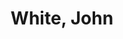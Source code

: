 ---
title: "White, John"
image:  "/covers/1819.png"
description: "A US Navy Officer"
weight: 100
---